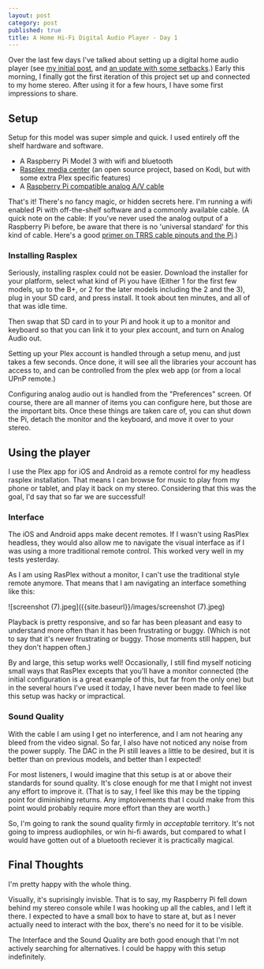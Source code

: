 ```yaml
---
layout: post
category: post
published: true
title: A Home Hi-Fi Digital Audio Player - Day 1
---
```

Over the last few days I've talked about setting up a digital home audio player (see [my initial post](http://ajroach42.com/a-hi-fi-digital-audio-player-for-your-home-stereo/), and [an update with some setbacks](http://ajroach42.com/a-quick-update-on-my-hi-fi-home-dap/).) Early this morning, I finally got the first iteration of this project set up and connected to my home stereo. After using it for a few hours, I have some first impressions to share. 

## Setup

Setup for this model was super simple and quick. I used entirely off the shelf hardware and software. 

- A Raspberry Pi Model 3 with wifi and bluetooth 
- [Rasplex media center](http://www.rasplex.com/) (an open source project, based on Kodi, but with some extra Plex specific features) 
- A [Raspberry Pi compatible analog A/V cable](https://www.adafruit.com/product/2881)

That's it! There's no fancy magic, or hidden secrets here. I'm running a wifi enabled Pi with off-the-shelf software and a commonly available cable. (A quick note on the cable: If you've never used the analog output of a Raspberry Pi before, be aware that there is no 'universal standard' for this kind of cable. Here's a good [primer on TRRS cable pinouts and the Pi](https://www.raspberrypi-spy.co.uk/2014/07/raspberry-pi-model-b-3-5mm-audiovideo-jack/).) 

### Installing Rasplex

Seriously, installing rasplex could not be easier. Download the installer for your platform, select what kind of Pi you have (Either 1 for the first few models, up to the B+, or 2 for the later models including the 2 and the 3), plug in your SD card, and press install. It took about ten minutes, and all of that was idle time. 

Then swap that SD card in to your Pi and hook it up to a monitor and keyboard so that you can link it to your plex account, and turn on Analog Audio out. 

Setting up your Plex account is handled through a setup menu, and just takes a few seconds. Once done, it will see all the libraries your account has access to, and can be controlled from the plex web app (or from a local UPnP remote.) 

Configuring analog audio out is handled from the "Preferences" screen. Of course, there are all manner of items you can configure here, but those are the important bits. Once these things are taken care of, you can shut down the Pi, detach the monitor and the keyboard, and move it over to your stereo. 

## Using the player

I use the Plex app for iOS and Android as a remote control for my headless rasplex installation. That means I can browse for music to play from my phone or tablet, and play it back on my stereo. Considering that this was the goal, I'd say that so far we are successful! 

### Interface 

The iOS and Android apps make decent remotes. If I wasn't using RasPlex headless, they would also allow me to navigate the visual interface as if I was using a more traditional remote control. This worked very well in my tests yesterday. 

As I am using RasPlex without a monitor, I can't use the traditional style remote anymore. That means that I am navigating an interface something like this: 

![screenshot (7).jpeg]({{site.baseurl}}/images/screenshot (7).jpeg)

Playback is pretty responsive, and so far has been pleasant and easy to understand more often than it has been frustrating or buggy. (Which is not to say that it's never frustrating or buggy. Those moments still happen, but they don't happen often.) 

By and large, this setup works well! Occasionally, I still find myself noticing small ways that RasPlex excepts that you'll have a monitor connected (the initial configuration is a great example of this, but far from the only one) but in the several hours I've used it today, I have never been made to feel like this setup was hacky or impractical.

### Sound Quality 

With the cable I am using I get no interference, and I am not hearing any bleed from the video signal. So far, I also have not noticed any noise from the power supply. The DAC in the Pi still leaves a little to be desired, but it is better than on previous models, and better than I expected! 

For most listeners, I would imagine that this setup is at or above their standards for sound quality. It's close enough for me that I might not invest any effort to improve it. (That is to say, I feel like this may be the tipping point for diminishing returns. Any imptoivements that I could make from this point would probably require more effort than they are worth.) 

So, I'm going to rank the sound quality firmly in *acceptable* territory. It's not going to impress audiophiles, or win hi-fi awards, but compared to what I would have gotten out of a bluetooth reciever it is practically magical. 

## Final Thoughts 

I'm pretty happy with the whole thing. 

Visually, it's suprisingly invisble. That is to say, my Raspberry Pi fell down behind my stereo console while I was hooking up all the cables, and I left it there. I expected to have a small box to have to stare at, but as I never actually need to interact with the box, there's no need for it to be visible. 

The Interface and the Sound Quality are both good enough that I'm not actively searching for alternatives. I could be happy with this setup indefinitely.
